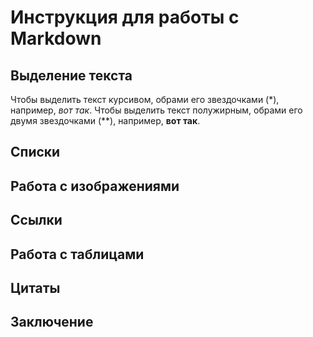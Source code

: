 # Инструкция для работы с Markdown

## Выделение текста
Чтобы выделить текст курсивом, обрами его звездочками (*), например, *вот так*.
Чтобы выделить текст полужирным, обрами его двумя звездочками (**), например, **вот так**.
## Списки

## Работа с изображениями

## Ссылки

## Работа с таблицами

## Цитаты

## Заключение